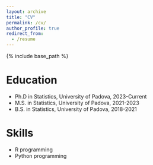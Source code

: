 ```yaml
---
layout: archive
title: "CV"
permalink: /cv/
author_profile: true
redirect_from:
  - /resume
---
```


{% include base_path %}

Education
======
* Ph.D in Statistics, University of Padova, 2023-Current
* M.S. in Statistics, University of Padova, 2021-2023
* B.S. in Statistics, University of Padova, 2018-2021
  
Skills
======
* R programming
* Python programming


